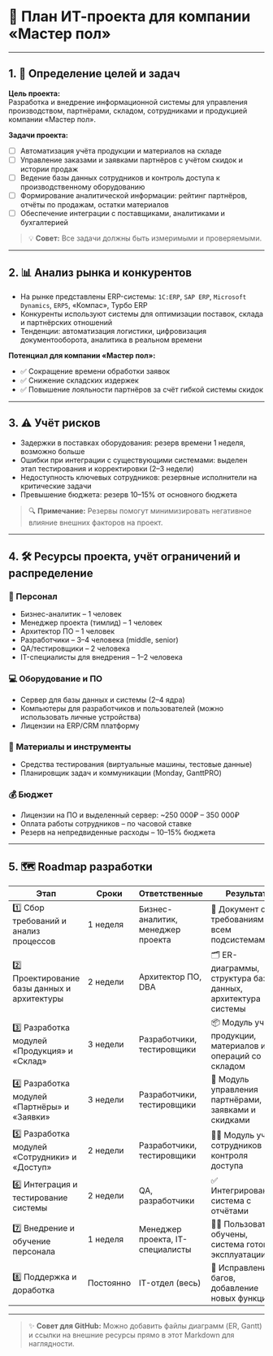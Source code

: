 # 🚀 План ИТ-проекта для компании «Мастер пол»

---

## 1. 🎯 Определение целей и задач
**Цель проекта:**  
Разработка и внедрение информационной системы для управления производством, партнёрами, складом, сотрудниками и продукцией компании «Мастер пол».

**Задачи проекта:**  
- [ ] Автоматизация учёта продукции и материалов на складе  
- [ ] Управление заказами и заявками партнёров с учётом скидок и истории продаж  
- [ ] Ведение базы данных сотрудников и контроль доступа к производственному оборудованию  
- [ ] Формирование аналитической информации: рейтинг партнёров, отчёты по продажам, остатки материалов  
- [ ] Обеспечение интеграции с поставщиками, аналитиками и бухгалтерией  

> 💡 **Совет:** Все задачи должны быть измеримыми и проверяемыми.

---

## 2. 📊 Анализ рынка и конкурентов
- На рынке представлены ERP-системы: `1С:ERP`, `SAP ERP`, `Microsoft Dynamics`, `ERP5`, «Компас», Турбо ERP  
- Конкуренты используют системы для оптимизации поставок, склада и партнёрских отношений  
- Тенденции: автоматизация логистики, цифровизация документооборота, аналитика в реальном времени  

**Потенциал для компании «Мастер пол»:**  
- ✅ Сокращение времени обработки заявок  
- ✅ Снижение складских издержек  
- ✅ Повышение лояльности партнёров за счёт гибкой системы скидок  

---

## 3. ⚠️ Учёт рисков
- Задержки в поставках оборудования: резерв времени 1 неделя, возможно больше  
- Ошибки при интеграции с существующими системами: выделен этап тестирования и корректировки (2–3 недели)  
- Недоступность ключевых сотрудников: резервные исполнители на критические задачи  
- Превышение бюджета: резерв 10–15% от основного бюджета  

> 🔍 **Примечание:** Резервы помогут минимизировать негативное влияние внешних факторов на проект.

---

## 4. 🛠 Ресурсы проекта, учёт ограничений и распределение

### 👥 Персонал
- Бизнес-аналитик – 1 человек  
- Менеджер проекта (тимлид) – 1 человек  
- Архитектор ПО – 1 человек  
- Разработчики – 3–4 человека (middle, senior)  
- QA/тестировщики – 2 человека  
- IT-специалисты для внедрения – 1–2 человека  

### 💻 Оборудование и ПО
- Сервер для базы данных и системы (2–4 ядра)  
- Компьютеры для разработчиков и пользователей (можно использовать личные устройства)  
- Лицензии на ERP/CRM платформу  

### 🧰 Материалы и инструменты
- Средства тестирования (виртуальные машины, тестовые данные)  
- Планировщик задач и коммуникации (Monday, GanttPRO)  

### 💰 Бюджет
- Лицензии на ПО и выделенный сервер: ~250 000₽ – 350 000₽  
- Оплата работы сотрудников – по часовой ставке  
- Резерв на непредвиденные расходы – 10–15% бюджета  

---

## 5. 🗺 Roadmap разработки

| Этап | Сроки | Ответственные | Результат |
|------|-------|---------------|-----------|
| 1️⃣ Сбор требований и анализ процессов | 1 неделя | Бизнес-аналитик, менеджер проекта | 📄 Документ с требованиями по всем подсистемам |
| 2️⃣ Проектирование базы данных и архитектуры | 2 недели | Архитектор ПО, DBA | 🗂 ER-диаграммы, структура базы данных, архитектура системы |
| 3️⃣ Разработка модулей «Продукция» и «Склад» | 3 недели | Разработчики, тестировщики | 📦 Модуль учёта продукции, материалов и операций со складом |
| 4️⃣ Разработка модулей «Партнёры» и «Заявки» | 3 недели | Разработчики, тестировщики | 🤝 Модуль управления партнёрами, заявками и скидками |
| 5️⃣ Разработка модулей «Сотрудники» и «Доступ» | 2 недели | Разработчики, тестировщики | 🧑‍💼 Модуль учёта сотрудников и контроля доступа |
| 6️⃣ Интеграция и тестирование системы | 2 недели | QA, разработчики | ✅ Интегрированная система с отчётами |
| 7️⃣ Внедрение и обучение персонала | 1 неделя | Менеджер проекта, IT-специалисты | 👨‍🏫 Пользователи обучены, система готова к эксплуатации |
| 8️⃣ Поддержка и доработка | Постоянно | IT-отдел (весь) | 🔧 Исправление багов, добавление новых функций |

---

> ✨ **Совет для GitHub:** Можно добавить файлы диаграмм (ER, Gantt) и ссылки на внешние ресурсы прямо в этот Markdown для наглядности.
